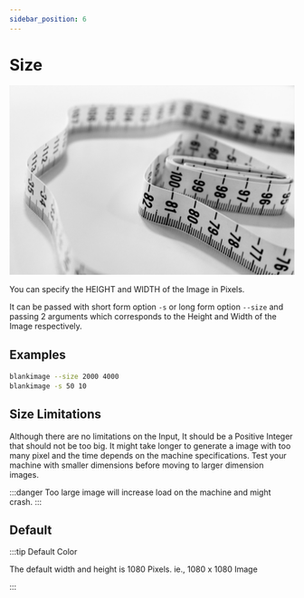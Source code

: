 ```yaml
---
sidebar_position: 6
---
```


# Size


![Size](assets/size.jpg)

You can specify the HEIGHT and WIDTH of the Image in Pixels.

It can be passed with short form option `-s` or long form option `--size` and passing 2 arguments which corresponds to the Height and Width of the Image respectively.


## Examples


```bash
blankimage --size 2000 4000
blankimage -s 50 10
```

## Size Limitations

Although there are no limitations on the Input, It should be a Positive Integer that should not be too big.
It might take longer to generate a image with too many pixel and the time depends on the machine specifications.
Test your machine with smaller dimensions before moving to larger dimension images.


:::danger
Too large image will increase load on the machine and might crash.
:::

## Default

:::tip Default Color

The default width and height is 1080 Pixels.
ie., 1080 x 1080 Image

:::

